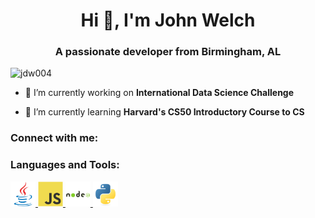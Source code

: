 <h1 align="center">Hi 👋, I'm John Welch</h1>
<h3 align="center">A passionate developer from Birmingham, AL</h3>

<p align="left"> <img src="https://komarev.com/ghpvc/?username=jdw004&label=Profile%20views&color=0e75b6&style=flat" alt="jdw004" /> </p>

- 🔭 I’m currently working on **International Data Science Challenge**

- 🌱 I’m currently learning **Harvard's CS50 Introductory Course to CS**

<h3 align="left">Connect with me:</h3>
<p align="left">
</p>

<h3 align="left">Languages and Tools:</h3>
<p align="left"> <a href="https://www.java.com" target="_blank" rel="noreferrer"> <img src="https://raw.githubusercontent.com/devicons/devicon/master/icons/java/java-original.svg" alt="java" width="40" height="40"/> </a> <a href="https://developer.mozilla.org/en-US/docs/Web/JavaScript" target="_blank" rel="noreferrer"> <img src="https://raw.githubusercontent.com/devicons/devicon/master/icons/javascript/javascript-original.svg" alt="javascript" width="40" height="40"/> </a> <a href="https://nodejs.org" target="_blank" rel="noreferrer"> <img src="https://raw.githubusercontent.com/devicons/devicon/master/icons/nodejs/nodejs-original-wordmark.svg" alt="nodejs" width="40" height="40"/> </a> <a href="https://www.python.org" target="_blank" rel="noreferrer"> <img src="https://raw.githubusercontent.com/devicons/devicon/master/icons/python/python-original.svg" alt="python" width="40" height="40"/> </a> </p>
